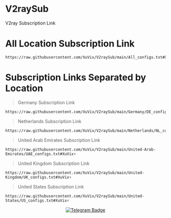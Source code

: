 # V2raySub
V2ray Subscription Link


# All Location Subscription Link
```
https://raw.githubusercontent.com/XuVix/V2raySub/main/All_configs.txt#XuVix⚡
```
# Subscription Links Separated by Location

> Germany Subscription Link
```
https://raw.githubusercontent.com/XuVix/V2raySub/main/Germany/DE_configs.txt#XuVix⚡
```
> Netherlands Subscription Link
```
https://raw.githubusercontent.com/XuVix/V2raySub/main/Netherlands/NL_configs.txt#XuVix⚡
```

> United Arab Emirates Subscription Link
```
https://raw.githubusercontent.com/XuVix/V2raySub/main/United-Arab-Emirates/UAE_configs.txt#XuVix⚡
```
> United Kingdom Subscription Link
```
https://raw.githubusercontent.com/XuVix/V2raySub/main/United-Kingdom/UK_configs.txt#XuVix⚡
```

> United States Subscription Link
```
https://raw.githubusercontent.com/XuVix/V2raySub/main/United-States/US_configs.txt#XuVix⚡
```


<p align="center">
  <a target="_blank" href="https://t.me/XuvixC">
    <img alt="Telegram Badge" src="https://img.shields.io/badge/XuVixChanel-Telegramlink?style=1&logo=telegram&logoColor=white&color=blue&link=https%3A%2F%2Ft.me%2FXuVix&link=https%3A%2F%2Ft.me%2FXuVix">
  </a>
